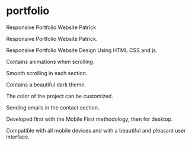 # portfolio
Responsive Portfolio Website Patrick

Responsive Portfolio Website Patrick.

Responsive Portfolio Website Design Using HTML CSS and js.

Contains animations when scrolling.

Smooth scrolling in each section.

Contains a beautiful dark theme.

The color of the project can be customized.

Sending emails in the contact section.

Developed first with the Mobile First methodology, then for desktop.

Compatible with all mobile devices and with a beautiful and pleasant user interface.
